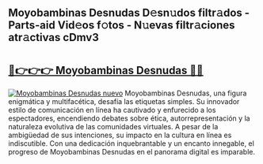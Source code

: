 ## Moyobambinas Desnudas D𝚎sn𝚞dos filtr𝚊dos - Parts-aid Vid𝚎os f𝚘tos - N𝚞evas filtr𝚊ciones atr𝚊ctivas cDmv3

# <h2><a href="http://mbavlui.tromn.icu/?c=Moyobambinas+Desnudas">🔗👉👉👉 Moyobambinas Desnudas 🔗🔗</a></h2>

[![Moyobambinas Desnudas nuevo](https://i.imgur.com/pEAQMta.gif)](http://mbavlui.tromn.icu/?c=Moyobambinas+Desnudas)
Moyobambinas Desnudas, una figura enigmática y multifacética, desafía las etiquetas simples. Su innovador estilo de comunicación en línea ha cautivado y enfurecido a los espectadores, encendiendo debates sobre ética, autorrepresentación y la naturaleza evolutiva de las comunidades virtuales. A pesar de la ambigüedad de sus intenciones, su impacto en la cultura en línea es indiscutible. Con una dedicación inquebrantable y un encanto innegable, el progreso de Moyobambinas Desnudas en el panorama digital es imparable.
